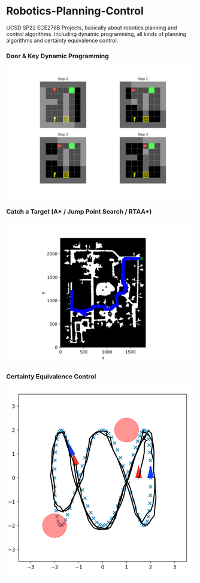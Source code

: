 # Robotics-Planning-Control
UCSD SP22 ECE276B Projects, basically about robotics planning and control algorithms. Including dynamic programming, all kinds of planning algorithms and certainty equivalence control.

### Door & Key Dynamic Programming

![](./PR1/known_direct.png)

### Catch a Target (A* / Jump Point Search / RTAA*)

![](./PR2/map1b.png)

### Certainty Equivalence Control

![](./PR3/fig/best.png)